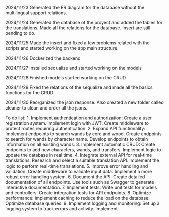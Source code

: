 2024/11/23
Generated the ER diagram for the database without the multilingual support relations.

2024/11/24
Generated the database of the proyect and added the tables for the translations.
Made all the relations for the database. Insert are still pending to do.

2024/11/25
Made the insert and fixed a few problems related with the scripts and started working on the app main structure.

2024/11/26
Dockerized the backend

2024/11/27
Installed sequalize and started working on the models

2024/11/28
Finished models started working on the CRUD

2024/11/29
Fixed the relations of the sequalize and made all the basics functions for the CRUD

2024/11/30
Reorganized the json response. Also created a new folder called cleaner to clean and order all the jsons.




To do list:
1.
Implement authentication and authorization:
Create a user registration system.
Implement login with JWT.
Create middleware to protect routes requiring authentication.
2.
Expand API functionality:
Implement endpoints to search wands by core and wood.
Create endpoints to search for wands by character name.
Develop endpoints to obtain information on all existing wands.
3.
Implement automatic CRUD:
Create endpoints to add new characters, wands, and transfers.
Implement logic to update the database in real time.
4.
Integrate external API for real-time translations:
Research and select a suitable translation API.
Implement the logic to perform real-time translations.
5.
Improve error handling and validation:
Create middleware to validate input data.
Implement a more robust error handling system.
6.
Document the API:
Create detailed documentation of all endpoints.
Use tools such as Swagger to generate interactive documentation.
7.
Implement tests:
Write unit tests for models and controllers.
Create integration tests for API endpoints.
8.
Optimize performance:
Implement caching to reduce the load on the database.
Optimize database queries.
9.
Implement logging and monitoring:
Set up a logging system to track errors and activity.
Implement


